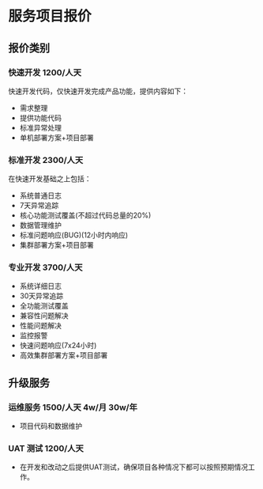 # 服务项目报价

## 报价类别

### 快速开发  1200/人天
快速开发代码，仅快速开发完成产品功能，提供内容如下：
  * 需求整理
  * 提供功能代码
  * 标准异常处理
  * 单机部署方案+项目部署

### 标准开发  2300/人天
在快速开发基础之上包括：
  * 系统普通日志
  * 7天异常追踪
  * 核心功能测试覆盖(不超过代码总量的20%)
  * 数据管理维护
  * 标准问题响应(BUG)(12小时内响应)
  * 集群部署方案+项目部署

### 专业开发  3700/人天
  * 系统详细日志
  * 30天异常追踪
  * 全功能测试覆盖
  * 兼容性问题解决
  * 性能问题解决
  * 监控报警
  * 快速问题响应(7x24小时)
  * 高效集群部署方案+项目部署

## 升级服务

### 运维服务 1500/人天 4w/月 30w/年
  * 项目代码和数据维护

### UAT 测试  1200/人天
  * 在开发和改动之后提供UAT测试，确保项目各种情况下都可以按照预期情况工作。
